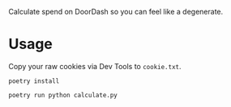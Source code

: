 Calculate spend on DoorDash so you can feel like a degenerate.

# Usage

Copy your raw cookies via Dev Tools to `cookie.txt`.

`poetry install`

`poetry run python calculate.py`